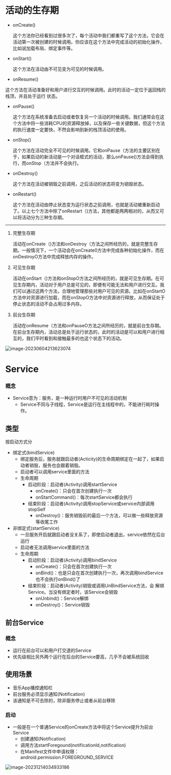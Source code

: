 # 活动的生存期

- onCreate()

  这个方法你已经看到过很多次了，每个活动中我们都重写了这个方法，它会在活动第一次被创建的时候调用。你应该在这个方法中完成活动的初始化操作，比如说加载布局、绑定事件等。

- onStart()

  这个方法在活动由不可见变为可见的时候调用。

- onResume()

​		这个方法在活动准备好和用户进行交互的时候调用。此时的活动一定位于返回栈的栈顶，并且处于运行		状态。

- onPause()

  这个方法在系统准备去启动或者恢复另一个活动的时候调用。我们通常会在这个方法中将一些消耗CPU的资源释放掉，以及保存一些关键数据，但这个方法的执行速度一定要快，不然会影响到新的栈顶活动的使用。

- onStop()

  这个方法在活动完全不可见的时候调用。它和onPause（方法的主要区别在于，如果启动的新活动是一个对话框式的活动，那么onPause()方法会得到执行，而onStop（方法并不会执行。

- onDestroy()

  这个方法在活动被销毁之前调用，之后活动的状态将变为销毁状态。

- onRestart()

  这个方法在活动由停止状态变为运行状态之前调用，也就是活动被重新启动了。以上七个方法中除了onRestart（)方法，其他都是两两相对的，从而又可以将活动分为三种生存期。

------

1. 完整生存期

   活动在onCreate（)方法和onDestroy（方法之间所经历的，就是完整生存期。一般情况下，一个活动会在onCreate0方法中完成各种初始化操作，而在onDestroyO方法中完成释放内存的操作。

2. 可见生存期

   活动在onStart（)方法和onStopO方法之间所经历的，就是可见生存期。在可见生存期内，活动对于用户总是可见的，即便有可能无法和用户进行交互。我们可以通过这两个方法，合理地管理那些对用户可见的资源。比如在onStartO方法中对资源进行加载，而在onStopO方法中对资源进行释放，从而保证处于停止状态的活动不会占用过多内存。

3. 前台生存期

   活动在onResume（方法和onPauseO方法之间所经历的，就是前台生存期。在前台生存期内，活动总是处于运行状态的，此时的活动是可以和用户进行相互的，我们平时看到和接触最多的也这个状态下的活动。

![image-20230604213623074](https://noclose-image.oss-cn-hangzhou.aliyuncs.com/img/image-20230604213623074.png)

# Service

### 概念

- Service意为：服务，是一种运行时用户不可见的活动机制
	- Service不同与子线程，Service是运行在主线程中的，不能进行耗时操作。

## 类型

按启动方式分

- 绑定式(bindService)
	- 绑定服务后，服务就跟启动者(Acticity)的生命周期绑定在一起了，如果启动者销毁，服务也会跟着销毁。
	- 启动者可以调用service里面的方法
	- 生命周期
		- 启动阶段：启动者(Activity)调用startService
			- onCreate()：只会在首次创建执行一次
			- onStartCommand()：每次startService都会执行
		- 结束阶段：启动者(Activity)调用stopService或service内部调用stopSelf
			- onDestroy()：服务销毁前的最后一个方法，可以做一些释放资源等收尾工作
- 非绑定式(startService)
	- 一旦服务开启就跟启动者没关系了，即使启动者退出，service依然在后台运行
	- 启动者无法调用service里面的方法
	- 生命周期
		- 启动阶段：启动者(Activity)调用bindService
			- onCreate()：只会在首次创建执行一次
			- onBind()：也是只会在首次创建执行一次，再次调用bindService也不会执行onBind()了
		- 结束阶段：启动者(Activity)销毁或调用UnBindService方法，会 解绑Service。当没有绑定者时，该Service会销毁
			- onUnbind()：Service解绑
			- onDestroy()：Service销毁

## 前台Service

### 概念

- 运行在前台可以和用户打交道的Service
- 优先级相比另外两个运行在后台的Service要高，几乎不会被系统回收

## 使用场景

- 音乐App播控通知栏
- 前台服务必须显示通知(Notification)
- 该通知是不可去除的，除非服务停止或者从前台移除

### 启动

- 一般是在一个普通Service的onCreate方法中将这个Service提升为前台Service
	- 创建通知(Notification)
	- 调用方法startForegound(notificationld,notification)
	- 在Manifest文件中申请权限：android.permission.FOREGROUND_SERVICE

![image-20231214034933186](https://noclose-image.oss-cn-hangzhou.aliyuncs.com/img/java/Mavenimage-20231214034933186.png)